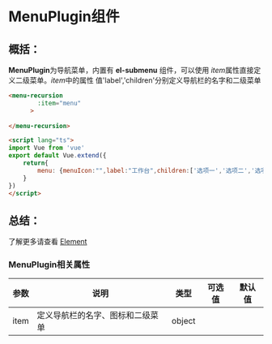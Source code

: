 # MenuPlugin组件
## 概括：

**MenuPlugin**为导航菜单，内置有 **el-submenu** 组件，可以使用 *item*属性直接定义二级菜单。*item*中的属性 值'label','children'分别定义导航栏的名字和二级菜单

```html
<menu-recursion
        :item="menu"
      >
       
</menu-recursion>

<script lang="ts">
import Vue from 'vue'
export default Vue.extend({
    return{
        menu: {menuIcon:"",label:"工作台",children:['选项一','选项二','选项三']},
    }
})
</script>
```

## 总结：

了解更多请查看 [Element](http://element-cn.eleme.io/#/zh-CN/component/menu)

### MenuPlugin相关属性
| 参数 | 说明                       | 类型   | 可选值 | 默认值 |
| ---- | -------------------------- | ------ | ------ | ------ |
| item | 定义导航栏的名字、图标和二级菜单 | object | | |
